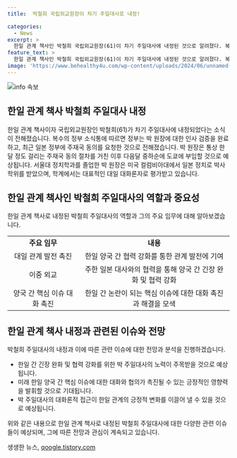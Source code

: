 ```yaml
---
title:  박철희 국립외교원장이 차기 주일대사로 내정!

categories:
  - News
excerpt: >
  한일 관계 책사인 박철희 국립외교원장(61)이 차기 주일대사에 내정된 것으로 알려졌다. 복수의 정부 소식통에 따르면, 박 원장에 대한 인사 검증을 마치고, 최근 일본 정부에 주재국 동의를 요청한 것으로 전해졌다. 박 원장은 다음달 중하순쯤 도쿄에 부임할 것으로 예상되며, 미국 컬럼비아대에서 일본 정치로 박사학위를 받은 대표적인 대일 대화론자이다.
feature_text: >
  한일 관계 책사인 박철희 국립외교원장(61)이 차기 주일대사에 내정된 것으로 알려졌다. 복수의 정부 소식통에 따르면, 박 원장에 대한 인사 검증을 마치고, 최근 일본 정부에 주재국 동의를 요청한 것으로 전해졌다. 박 원장은 다음달 중하순쯤 도쿄에 부임할 것으로 예상되며, 미국 컬럼비아대에서 일본 정치로 박사학위를 받은 대표적인 대일 대화론자이다.
image: 'https://www.behealthy4u.com/wp-content/uploads/2024/06/unnamed-file.png'
---
```


<p><img src="https://www.behealthy4u.com/wp-content/uploads/2024/06/unnamed-file.png" alt="info 속보" /></p>

<h2 data-ke-size="size26">한일 관계 책사 박철희 주일대사 내정</h2>

<p data-ke-size="size16">한일 관계 책사이자 국립외교원장인 박철희(61)가 차기 주일대사에 내정되었다는 소식이 전해졌습니다. 복수의 정부 소식통에 따르면 정부는 박 원장에 대한 인사 검증을 완료하고, 최근 일본 정부에 주재국 동의를 요청한 것으로 전해졌습니다. 박 원장은 통상 한 달 정도 걸리는 주재국 동의 절차를 거친 이후 다음달 중하순에 도쿄에 부임할 것으로 예상됩니다. 서울대 정치학과를 졸업한 박 원장은 미국 컬럼비아대에서 일본 정치로 박사학위를 받았으며, 학계에서는 대표적인 대일 대화론자로 평가받고 있습니다.</p>

<h2 data-ke-size="size26">한일 관계 책사인 박철희 주일대사의 역할과 중요성</h2>

<p data-ke-size="size16">한일 관계 책사로 내정된 박철희 주일대사의 역할과 그의 주요 임무에 대해 알아보겠습니다.</p>

<table>
  <tr>
    <td style="text-align: center; height: 17px;"><b>주요 임무</b></td>
    <td style="text-align: center; height: 17px;"><b>내용</b></td>
  </tr>
  <tr>
    <td style="text-align: center;">대일 관계 발전 촉진</td>
    <td style="text-align: center;">한일 양국 간 협력 강화를 통한 관계 발전에 기여</td>
  </tr>
  <tr>
    <td style="text-align: center;">이중 외교</td>
    <td style="text-align: center;">주한 일본 대사와의 협력을 통해 양국 간 긴장 완화 및 협력 강화</td>
  </tr>
  <tr>
    <td style="text-align: center;">양국 간 핵심 이슈 대화 촉진</td>
    <td style="text-align: center;">한일 간 논란이 되는 핵심 이슈에 대한 대화 촉진과 해결을 모색</td>
  </tr>
</table>

<h2 data-ke-size="size26">한일 관계 책사 내정과 관련된 이슈와 전망</h2>

<p data-ke-size="size16">박철희 주일대사의 내정과 이에 따른 관련 이슈에 대한 전망과 분석을 진행하겠습니다.</p>

<ul>
  <li>한일 간 긴장 완화 및 협력 강화를 위한 박 주일대사의 노력이 주목받을 것으로 예상됩니다.</li>
  <li>미래 한일 양국 간 핵심 이슈에 대한 대화와 협의가 촉진될 수 있는 긍정적인 영향력을 발휘할 것으로 기대됩니다.</li>
  <li>박 주일대사의 대화론적 접근이 한일 관계의 긍정적 변화를 이끌어 낼 수 있을 것으로 예상됩니다.</li>
</ul>

<p data-ke-size="size16">위와 같은 내용으로 한일 관계 책사로 내정된 박철희 주일대사에 대한 다양한 관련 이슈들이 예상되며, 그에 따른 전망과 관심이 계속되고 있습니다.</p>
생생한 뉴스, <a href="https://qoogle.tistory.com" rel="dofollow">qoogle.tistory.com</a>


